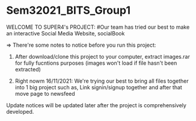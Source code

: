 # Sem32021_BITS_Group1

WELCOME TO SUPER4's PROJECT:
#Our team has tried our best to make an interactive Social Media Website, socialBook

=> There're some notes to notice before you run this project:
1. After download/clone this project to your computer, extract images.rar for fully fucntions purposes
(images won't load if file hasn't been extracted) 

2. Right nowm 16/11/2021:
We're trying our best to bring all files together into 1 big project such as, 
Link signin/signup together and after that move page to newsfeed 

Update notices will be updated later after the project is comprehensively developed.

